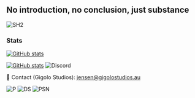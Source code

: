 ## No introduction, no conclusion, just substance

![SH2](https://camo.githubusercontent.com/faccbaf36ba7f2b7d299ff77d643ca2e63d085b36cea741a01a5c866d8b3c188/68747470733a2f2f692e696d6775722e636f6d2f6b45553061636e2e706e67)

<h3>Stats</h3>

[![GitHub stats](https://github-readme-stats.vercel.app/api?username=Jensen330&show_icons=true&theme=aura_dark)](https://github.com/Jensen330/) 

[![GitHub stats](https://visitor-badge.laobi.icu/badge?page_id=Jensen330.readme.visitor-badge)](https://github.com/Jensen330/) ![Discord](https://badgen.net/discord/online-members/rQM3mGxC)

📨 Contact (Gigolo Studios): jensen@gigolostudios.au

![P](https://img.shields.io/badge/PayPal-00457C?style=for-the-badge&logo=paypal&logoColor=white) ![DS](https://img.shields.io/badge/Discord-7289DA?style=for-the-badge&logo=discord&logoColor=white) ![PSN](https://img.shields.io/badge/PSN-%230070D1.svg?style=for-the-badge&logo=Playstation&logoColor=white)
